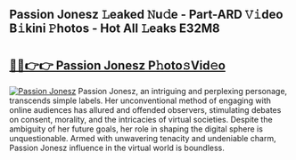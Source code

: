 ## Passion Jonesz 𝙻eaked 𝙽u𝚍e - Part-ARD 𝚅𝚒deo B𝚒kini 𝙿hotos - Hot All 𝙻eaks E32M8

# <h2><a href="http://ld7h2xl.urlbe.top/?page=Passion+Jonesz">🔗🔗👉👉 Passion Jonesz P𝚑oto𝚜Vid𝚎o</a></h2>

[![Passion Jonesz](https://i.imgur.com/eBuTRDB.gif)](http://ld7h2xl.urlbe.top/?page=Passion+Jonesz)
Passion Jonesz, an intriguing and perplexing personage, transcends simple labels. Her unconventional method of engaging with online audiences has allured and offended observers, stimulating debates on consent, morality, and the intricacies of virtual societies. Despite the ambiguity of her future goals, her role in shaping the digital sphere is unquestionable. Armed with unwavering tenacity and undeniable charm, Passion Jonesz influence in the virtual world is boundless.
